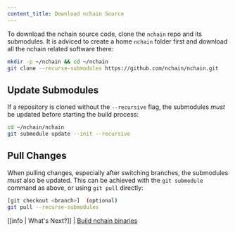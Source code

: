 ```yaml
---
content_title: Download nchain Source
---
```


To download the nchain source code, clone the `nchain` repo and its submodules. It is adviced to create a home `nchain` folder first and download all the nchain related software there:

```sh
mkdir -p ~/nchain && cd ~/nchain
git clone --recurse-submodules https://github.com/nchain/nchain.git
```

## Update Submodules

If a repository is cloned without the `--recursive` flag, the submodules *must* be updated before starting the build process:

```sh
cd ~/nchain/nchain
git submodule update --init --recursive
```

## Pull Changes

When pulling changes, especially after switching branches, the submodules *must* also be updated. This can be achieved with the `git submodule` command as above, or using `git pull` directly:

```sh
[git checkout <branch>]  (optional)
git pull --recurse-submodules
```

[[info | What's Next?]]
| [Build nchain binaries](02_build-nchain-binaries.md)
